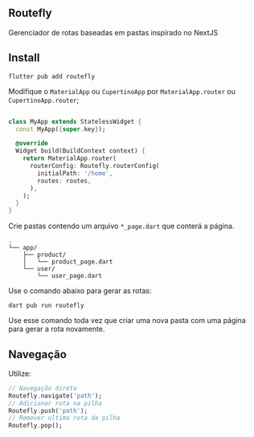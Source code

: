 ## Routefly

Gerenciador de rotas baseadas em pastas inspirado no NextJS

## Install

```
flutter pub add routefly
```

Modifique o `MaterialApp` ou `CupertinoApp` por `MaterialApp.router` ou `CupertinoApp.router`;

```dart

class MyApp extends StatelessWidget {
  const MyApp({super.key});

  @override
  Widget build(BuildContext context) {
    return MaterialApp.router(
      routerConfig: Routefly.routerConfig(
        initialPath: '/home',
        routes: routes,
      ),
    );
  }
}

```

Crie pastas contendo um arquivo `*_page.dart` que conterá a página.

```
.
└── app/
    ├── product/
    │   └── product_page.dart
    └── user/
        └── user_page.dart
```

Use o comando abaixo para gerar as rotas:

```
dart pub run routefly
```
Use esse comando toda vez que criar uma nova pasta com uma página para gerar a rota novamente.


## Navegação

Utilize:

```dart
// Navegação direta
Routefly.navigate('path');
// Adicionar rota na pilha
Routefly.push('path');
// Remover ultima rota da pilha
Routefly.pop();

```